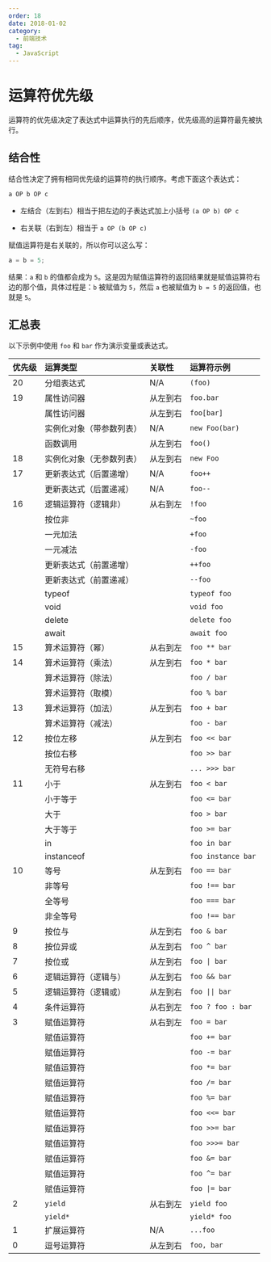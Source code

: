 ```yaml
---
order: 18
date: 2018-01-02
category:
  - 前端技术
tag:
  - JavaScript
---
```


# 运算符优先级

运算符的优先级决定了表达式中运算执行的先后顺序，优先级高的运算符最先被执行。

## 结合性

结合性决定了拥有相同优先级的运算符的执行顺序。考虑下面这个表达式：

```js
a OP b OP c
```

- 左结合（左到右）相当于把左边的子表达式加上小括号 `(a OP b) OP c`

- 右关联（右到左）相当于 `a OP (b OP c)`

赋值运算符是右关联的，所以你可以这么写：

```js
a = b = 5;
```

结果：`a` 和 `b` 的值都会成为 `5`。这是因为赋值运算符的返回结果就是赋值运算符右边的那个值，具体过程是：`b` 被赋值为 `5`，然后 `a` 也被赋值为 `b = 5` 的返回值，也就是 `5`。

## 汇总表

以下示例中使用 `foo` 和 `bar` 作为演示变量或表达式。

| 优先级 | 运算类型                 | 关联性   | 运算符示例         |
| :----- | :----------------------- | :------- | :----------------- |
| 20     | 分组表达式               | N/A      | `(foo)`            |
| 19     | 属性访问器               | 从左到右 | `foo.bar`          |
|        | 属性访问器               | 从左到右 | `foo[bar]`         |
|        | 实例化对象（带参数列表） | N/A      | `new Foo(bar)`     |
|        | 函数调用                 | 从左到右 | `foo()`            |
| 18     | 实例化对象（无参数列表） | 从左到右 | `new Foo`          |
| 17     | 更新表达式（后置递增）   | N/A      | `foo++`            |
|        | 更新表达式（后置递减）   | N/A      | `foo--`            |
| 16     | 逻辑运算符（逻辑非）     | 从右到左 | `!foo`             |
|        | 按位非                   |          | `~foo`             |
|        | 一元加法                 |          | `+foo`             |
|        | 一元减法                 |          | `-foo`             |
|        | 更新表达式（前置递增）   |          | `++foo`            |
|        | 更新表达式（前置递减）   |          | `--foo`            |
|        | typeof                   |          | `typeof foo`       |
|        | void                     |          | `void foo`         |
|        | delete                   |          | `delete foo`       |
|        | await                    |          | `await foo`        |
| 15     | 算术运算符（幂）         | 从右到左 | `foo ** bar`     |
| 14     | 算术运算符（乘法）       | 从左到右 | `foo * bar`       |
|        | 算术运算符（除法）       |          | `foo / bar`        |
|        | 算术运算符（取模）       |          | `foo % bar`        |
| 13     | 算术运算符（加法）       | 从左到右 | `foo + bar`        |
|        | 算术运算符（减法）       |          | `foo - bar`        |
| 12     | 按位左移                 | 从左到右 | `foo << bar`       |
|        | 按位右移                 |          | `foo >> bar`       |
|        | 无符号右移               |          | `... >>> bar`      |
| 11     | 小于                     | 从左到右 | `foo < bar`        |
|        | 小于等于                 |          | `foo <= bar`       |
|        | 大于                     |          | `foo > bar`        |
|        | 大于等于                 |          | `foo >= bar`       |
|        | in                       |          | `foo in bar`       |
|        | instanceof               |          | `foo instance bar` |
| 10     | 等号                     | 从左到右 | `foo == bar`       |
|        | 非等号                   |          | `foo !== bar`      |
|        | 全等号                   |          | `foo === bar`      |
|        | 非全等号                 |          | `foo !== bar`      |
| 9      | 按位与                   | 从左到右 | `foo & bar`        |
| 8      | 按位异或                 | 从左到右 | `foo ^ bar`        |
| 7      | 按位或                   | 从左到右 | `foo \| bar`       |
| 6      | 逻辑运算符（逻辑与）     | 从左到右 | `foo && bar`       |
| 5      | 逻辑运算符（逻辑或）     | 从左到右 | `foo \|\| bar`     |
| 4      | 条件运算符               | 从右到左 | `foo ? foo : bar`  |
| 3      | 赋值运算符               | 从右到左 | `foo = bar`        |
|        | 赋值运算符               |          | `foo += bar`       |
|        | 赋值运算符               |          | `foo -= bar`       |
|        | 赋值运算符               |          | `foo *= bar`      |
|        | 赋值运算符               |          | `foo /= bar`       |
|        | 赋值运算符               |          | `foo %= bar`       |
|        | 赋值运算符               |          | `foo <<= bar`      |
|        | 赋值运算符               |          | `foo >>= bar`      |
|        | 赋值运算符               |          | `foo >>>= bar`     |
|        | 赋值运算符               |          | `foo &= bar`       |
|        | 赋值运算符               |          | `foo ^= bar`       |
|        | 赋值运算符               |          | `foo \|= bar`      |
| 2      | `yield`                  | 从右到左 | `yield foo`        |
|        | `yield*`                |          | `yield* foo`      |
| 1      | 扩展运算符               | N/A      | `...foo`           |
| 0      | 逗号运算符               | 从左到右 | `foo, bar`         |
